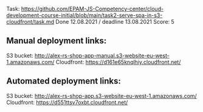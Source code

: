 Task: https://github.com/EPAM-JS-Competency-center/cloud-development-course-initial/blob/main/task2-serve-spa-in-s3-cloudfront/task.md
Done 12.08.2021 / deadline 13.08.2021
Score: 5

## Manual deployment links:
S3 bucket: http://alex-rs-shop-app-manual.s3-website-eu-west-1.amazonaws.com/
Cloudfront: https://d161e65knqlhiy.cloudfront.net/

## Automated deployment links:
S3 bucket: http://alex-rs-shop-app.s3-website-eu-west-1.amazonaws.com/
Cloudfront: https://d551ttsv7oxbt.cloudfront.net/





